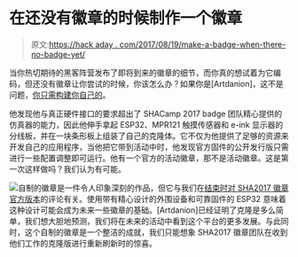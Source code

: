 # 在还没有徽章的时候制作一个徽章

> 原文:[https://hack aday . com/2017/08/19/make-a-badge-when-there-no-badge-yet/](https://hackaday.com/2017/08/19/make-a-badge-when-there-is-no-badge-yet/)

当你热切期待的黑客阵营发布了即将到来的徽章的细节，而你真的想试着为它编码，但还没有徽章让你尝试的时候，你该怎么办？如果你是[Artdanion]，这不是问题，[你只需构建你自己的](https://devlol.org/wiki/artdanion#SHA2017_Badge_Clone)。

他发现他与真正硬件接口的要求超出了 SHACamp 2017 badge 团队精心提供的仿真器的能力，因此他伸手拿起 ESP32、MPR121 触摸传感器和 e-ink 显示器的分线板，并在一块条形板上组装了自己的克隆体。它不仅为他提供了足够的资源来开发自己的应用程序，当他把它带到活动中时，他发现官方固件的公开发行版只需进行一些配置调整即可运行。他有一个官方的活动徽章，那不是活动徽章。这是第一次这样做吗？我们认为有可能。

![](../Images/3de2dcc5b172d950fb80d13e27791092.png)自制的徽章是一件令人印象深刻的作品，但它与我们在[结束时对 SHA2017 徽章官方版本](http://hackaday.com/2017/08/14/hands-on-with-the-shacamp-2017-badge/)的评论有关。使用带有精心设计的外围设备和可靠固件的 ESP32 意味着这种设计可能会成为未来一些徽章的基础。[Artdanion]已经证明了克隆是多么简单，我们想大胆地预测，我们将在未来的活动中看到这个平台的更多发展。与此同时，这个自制的徽章是一个整洁的成就，我们只能想象 SHA2017 徽章团队在收到他们工作的克隆版进行重新刷新时的惊喜。